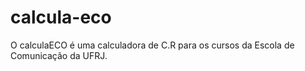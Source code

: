 # calcula-eco
O calculaECO é uma calculadora de C.R para os cursos da Escola de Comunicação da UFRJ.
